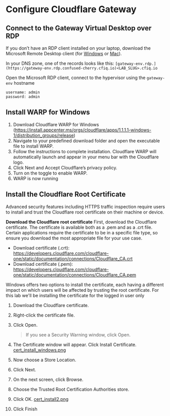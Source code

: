 # Configure Cloudflare Gateway

## Connect to the Gateway Virtual Desktop over RDP

If you don’t have an RDP client installed on your laptop, download the Microsoft Remote Desktop client (for [Windows](https://apps.microsoft.com/store/detail/microsoft-remote-desktop/9WZDNCRFJ3PS) or [Mac](https://apps.apple.com/us/app/microsoft-remote-desktop/id1295203466?mt=12)).

In your DNS zone, one of the records looks like this: `[gateway-env.rdp.](https://gateway-env.rdp.confused-cherry.cfiq.io)<LAB_SLUG>.cfiq.io`

Open the Microsoft RDP client, connect to the hypervisor using the `gateway-env` hostname

```
username: admin
password: admin
```

## Install WARP for Windows

1. Download Cloudflare WARP for Windows (https://install.appcenter.ms/orgs/cloudflare/apps/1.1.1.1-windows-1/distribution_groups/release)
2. Navigate to your predefined download folder and open the executable file to install WARP.
3. Follow the instructions to complete installation. Cloudflare WARP will automatically launch and appear in your menu bar with the Cloudflare logo.
4. Click Next and Accept Cloudflare’s privacy policy.
5. Turn on the toggle to enable WARP.
6. WARP is now running

## Install the Cloudflare Root Certificate

Advanced security features including HTTPS traffic inspection require users to install and trust the Cloudflare root certificate on their machine or device.

​​**Download the Cloudflare root certificate**
First, download the Cloudflare certificate. The certificate is available both as a .pem and as a .crt file. Certain applications require the certificate to be in a specific file type, so ensure you download the most appropriate file for your use case.

- Download certificate (.crt): https://developers.cloudflare.com/cloudflare-one/static/documentation/connections/Cloudflare_CA.crt
- Download certificate (.pem): https://developers.cloudflare.com/cloudflare-one/static/documentation/connections/Cloudflare_CA.pem

Windows offers two options to install the certificate, each having a different impact on which users will be affected by trusting the root certificate. For this lab we'll be installing the certificate for the logged in user only

1. Download the Cloudflare certificate.

2. Right-click the certificate file.

3. Click Open.

   > If you see a Security Warning window, click Open.

4. The Certificate window will appear. Click Install Certificate.
   [cert_install_windows.png](!https://storage.franktaylor.io/a40d5545ab9b313238282d8dc55c33ec34a87f1b/windows_install_cert.png)

5. Now choose a Store Location.
6. Click Next.
7. On the next screen, click Browse.
8. Choose the Trusted Root Certification Authorities store.
9. Click OK.
   [cert_install2.png](!https://storage.franktaylor.io/a40d5545ab9b313238282d8dc55c33ec34a87f1b/windows_cert_location.png)
10. Click Finish
